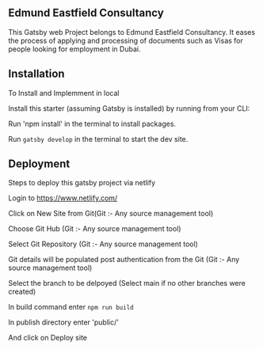 ## Edmund Eastfield Consultancy

This Gatsby web Project belongs to Edmund Eastfield Consultancy. It eases the process of applying and processing of documents such as Visas for people looking for employment in Dubai.

## Installation

To Install and Implemment in local

Install this starter (assuming Gatsby is installed) by running from your CLI:

Run 'npm install' in the terminal to install packages.

Run `gatsby develop` in the terminal to start the dev site.

## Deployment

Steps to deploy this gatsby project via netlify

Login to https://www.netlify.com/

Click on New Site from Git(Git :- Any source management tool)

Choose Git Hub (Git :- Any source management tool)

Select Git Repository (Git :- Any source management tool)

Git details will be populated post authentication from the Git (Git :- Any source management tool)

Select the branch to be delpoyed (Select main if no other branches were created)

In build command enter `npm run build`

In publish directory enter 'public/'
    
And click on Deploy site



